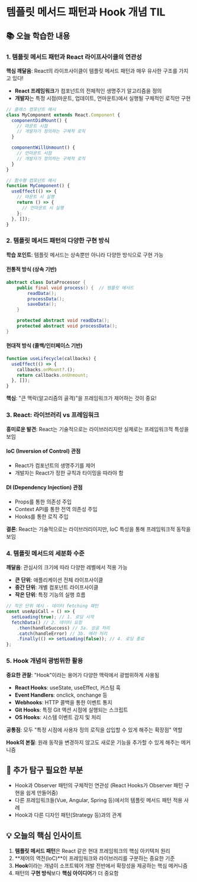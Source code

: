 # 템플릿 메서드 패턴과 Hook 개념 TIL

## 📚 오늘 학습한 내용

### 1. 템플릿 메서드 패턴과 React 라이프사이클의 연관성

**핵심 깨달음**: React의 라이프사이클이 템플릿 메서드 패턴과 매우 유사한 구조를 가지고 있다!

- **React 프레임워크**가 컴포넌트의 전체적인 생명주기 알고리즘을 정의
- **개발자**는 특정 시점(마운트, 업데이트, 언마운트)에서 실행될 구체적인 로직만 구현

```javascript
// 클래스 컴포넌트 예시
class MyComponent extends React.Component {
  componentDidMount() {
    // 마운트 시점
    // 개발자가 정의하는 구체적 로직
  }

  componentWillUnmount() {
    // 언마운트 시점
    // 개발자가 정의하는 구체적 로직
  }
}

// 함수형 컴포넌트 예시
function MyComponent() {
  useEffect(() => {
    // 마운트 시 실행
    return () => {
      // 언마운트 시 실행
    };
  }, []);
}
```

### 2. 템플릿 메서드 패턴의 다양한 구현 방식

**학습 포인트**: 템플릿 메서드는 상속뿐만 아니라 다양한 방식으로 구현 가능

#### 전통적 방식 (상속 기반)

```java
abstract class DataProcessor {
    public final void process() {  // 템플릿 메서드
        readData();
        processData();
        saveData();
    }

    protected abstract void readData();
    protected abstract void processData();
}
```

#### 현대적 방식 (콜백/인터페이스 기반)

```javascript
function useLifecycle(callbacks) {
  useEffect(() => {
    callbacks.onMount?.();
    return callbacks.onUnmount;
  }, []);
}
```

**핵심**: "큰 맥락(알고리즘의 골격)"을 프레임워크가 제어하는 것이 중요!

### 3. React: 라이브러리 vs 프레임워크

**흥미로운 발견**: React는 기술적으로는 라이브러리지만 실제로는 프레임워크적 특성을 보임

#### IoC (Inversion of Control) 관점

- React가 컴포넌트의 생명주기를 제어
- 개발자는 React가 정한 규칙과 타이밍을 따라야 함

#### DI (Dependency Injection) 관점

- Props를 통한 의존성 주입
- Context API를 통한 전역 의존성 주입
- Hooks를 통한 로직 주입

**결론**: React는 기술적으로는 라이브러리이지만, IoC 특성을 통해 프레임워크적 동작을 보임

### 4. 템플릿 메서드의 세분화 수준

**깨달음**: 관심사의 크기에 따라 다양한 레벨에서 적용 가능

- **큰 단위**: 애플리케이션 전체 라이프사이클
- **중간 단위**: 개별 컴포넌트 라이프사이클
- **작은 단위**: 특정 기능의 실행 흐름

```javascript
// 작은 단위 예시 - 데이터 fetching 패턴
const useApiCall = () => {
  setLoading(true); // 1. 로딩 시작
  fetchData() // 2. 데이터 요청
    .then(handleSuccess) // 3a. 성공 처리
    .catch(handleError) // 3b. 에러 처리
    .finally(() => setLoading(false)); // 4. 로딩 종료
};
```

### 5. Hook 개념의 광범위한 활용

**중요한 관찰**: "Hook"이라는 용어가 다양한 맥락에서 광범위하게 사용됨

- **React Hooks**: useState, useEffect, 커스텀 훅
- **Event Handlers**: onclick, onchange 등
- **Webhooks**: HTTP 콜백을 통한 이벤트 통지
- **Git Hooks**: 특정 Git 액션 시점에 실행되는 스크립트
- **OS Hooks**: 시스템 이벤트 감지 및 처리

**공통점**: 모두 "특정 시점에 사용자 정의 로직을 삽입할 수 있게 해주는 확장점" 역할

**Hook의 본질**: 원래 동작을 변경하지 않고도 새로운 기능을 추가할 수 있게 해주는 메커니즘

## 🤔 추가 탐구 필요한 부분

- Hook과 Observer 패턴의 구체적인 연관성 (React Hooks가 Observer 패턴 구현을 쉽게 만들어줌)
- 다른 프레임워크들(Vue, Angular, Spring 등)에서의 템플릿 메서드 패턴 적용 사례
- Hook과 다른 디자인 패턴(Strategy 등)과의 관계

## 💡 오늘의 핵심 인사이트

1. **템플릿 메서드 패턴**은 React 같은 현대 프레임워크의 핵심 아키텍처 원리
2. **제어의 역전(IoC)**이 프레임워크와 라이브러리를 구분하는 중요한 기준
3. **Hook**이라는 개념이 소프트웨어 개발 전반에서 확장성을 제공하는 핵심 메커니즘
4. 패턴의 **구현 방식**보다 **핵심 아이디어**가 더 중요함
